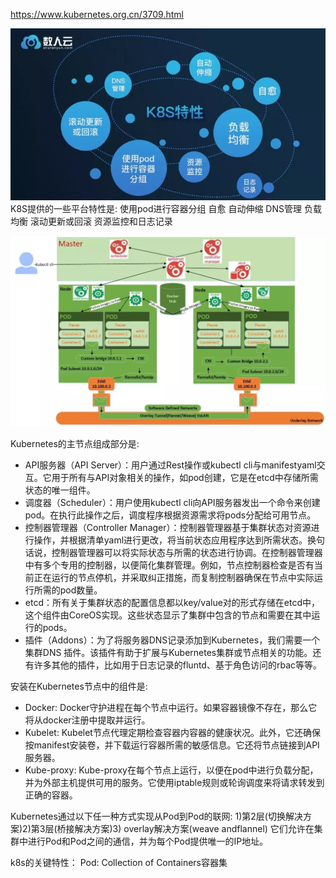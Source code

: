 https://www.kubernetes.org.cn/3709.html

![](images/screenshot_1537247845720.png)
K8S提供的一些平台特性是:
使用pod进行容器分组
自愈
自动伸缩
DNS管理
负载均衡
滚动更新或回滚
资源监控和日志记录

![](images/screenshot_1537247913258.png)

Kubernetes的主节点组成部分是:
* API服务器（API Server）：用户通过Rest操作或kubectl cli与manifestyaml交互。它用于所有与API对象相关的操作，如pod创建，它是在etcd中存储所需状态的唯一组件。
* 调度器（Scheduler）：用户使用kubectl cli向API服务器发出一个命令来创建pod。在执行此操作之后，调度程序根据资源需求将pods分配给可用节点。
* 控制器管理器（Controller Manager）：控制器管理器基于集群状态对资源进行操作，并根据清单yaml进行更改，将当前状态应用程序达到所需状态。换句话说，控制器管理器可以将实际状态与所需的状态进行协调。在控制器管理器中有多个专用的控制器，以便简化集群管理。例如，节点控制器检查是否有当前正在运行的节点停机，并采取纠正措施，而复制控制器确保在节点中实际运行所需的pod数量。
* etcd：所有关于集群状态的配置信息都以key/value对的形式存储在etcd中，这个组件由CoreOS实现。这些状态显示了集群中包含的节点和需要在其中运行的pods。
* 插件（Addons）：为了将服务器DNS记录添加到Kubernetes，我们需要一个集群DNS 插件。该插件有助于扩展与Kubernetes集群或节点相关的功能。还有许多其他的插件，比如用于日志记录的fluntd、基于角色访问的rbac等等。

安装在Kubernetes节点中的组件是:
* Docker: Docker守护进程在每个节点中运行。如果容器镜像不存在，那么它将从docker注册中提取并运行。
* Kubelet: Kubelet节点代理定期检查容器内容器的健康状况。此外，它还确保按manifest安装卷，并下载运行容器所需的敏感信息。它还将节点链接到API服务器。
* Kube-proxy: Kube-proxy在每个节点上运行，以便在pod中进行负载分配，并为外部主机提供可用的服务。它使用iptable规则或轮询调度来将请求转发到正确的容器。

Kubernetes通过以下任一种方式实现从Pod到Pod的联网:
1)第2层(切换解决方案)2)第3层(桥接解决方案)3) overlay解决方案(weave andflannel)
它们允许在集群中进行Pod和Pod之间的通信，并为每个Pod提供唯一的IP地址。

k8s的关键特性：
Pod: Collection of Containers容器集
